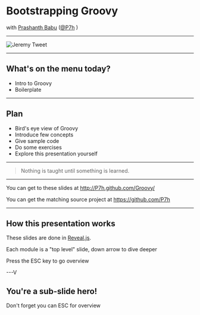 # Bootstrapping Groovy


with [Prashanth Babu](http://P7h.org)  ([@P7h](http://twitter.com/P7h) )


---

![Jeremy Tweet](https://raw.github.com/P7h/P7h.github.io/master/Groovy/img/Tweet_Jeremy.png)

---

## What's on the menu today?

* Intro to Groovy
* Boilerplate

---

## Plan

* Bird's eye view of Groovy
* Introduce few concepts
* Give sample code
* Do some exercises
* Explore this presentation yourself

---

> Nothing is taught until something is learned.

---

You can get to these slides at http://P7h.github.com/Groovy/

You can get the matching source project at https://github.com/P7h

---

## How this presentation works

These slides are done in [Reveal.js](http://lab.hakim.se/reveal-js/#/).

Each module is a "top level" slide, down arrow to dive deeper

Press the ESC key to go overview

---V

<section data-background="#00ff00">
<h1>You're a sub-slide hero!</h1>
<p>Don't forget you can ESC for overview</p>
</section>

